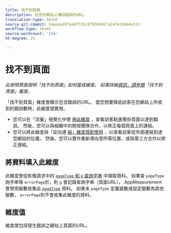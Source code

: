 ```yaml
---
title: 找不到頁面
description: 在您的網站上傳回錯誤的URL。
translation-type: tm+mt
source-git-commit: 54aeaa35fea8f725c87030936fa24f415064e333
workflow-type: tm+mt
source-wordcount: '214'
ht-degree: 2%

---
```



# 找不到頁面

*此說明頁面說明「找不到頁面」如何當成維度。 如需詳細[資訊，請參閱](../metrics/pages-not-found.md)「找不到頁面」量度。*

「找不到頁面」維度會顯示包含錯誤的URL。 當您想要降低訪客在您網站上所收到的錯誤數時，此維度很實用。

* 您可以在「流量」視覺化中使 [用此維度](/help/analyze/analysis-workspace/visualizations/c-flow/flow.md) ，查看訪客點進哪些頁面以達到錯誤。 然後，您可以與組織中的開發團隊合作，以修正每個頁面上的連結。
* 您可以將此維度與「反向連 [結」維度搭配使用](referrer.md) ，以查看訪客從外部連結到達您網站的位置。 然後，您可以實作重新導向至所需位置，或與第三方合作以修正連結。

## 將資料填入此維度

此維度會從影像請求中的 [`pageType` 和 `g` 查詢字串](/help/implement/validate/query-parameters.md) 中擷取資料。 如果查 `pageType` 詢字串等 `errorPage`於，則 `g` 會記錄查詢字串（頁面URL）。 AppMeasurement會使用變數收集此 [`pageType`](/help/implement/vars/page-vars/pagetype.md) 資料。 如果未 `pageType` 定義變數或設定變數為其他變數， `errorPage`則不會收集此維度的資料。

## 維度值

維度值包括發生錯誤之網站上頁面的URL。
